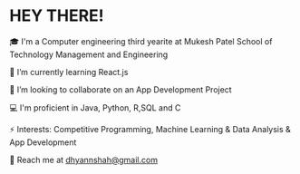 # HEY THERE!

🎓 I'm a Computer engineering third yearite at Mukesh Patel School of Technology Management and Engineering

🌱 I’m currently learning React.js

👯 I’m looking to collaborate on an App Development Project

💻 I'm proficient in Java, Python, R,SQL and C

⚡ Interests: Competitive Programming, Machine Learning & Data Analysis & App Development

💬 Reach me at dhyannshah@gmail.com
